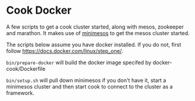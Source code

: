 # Cook Docker

A few scripts to get a cook cluster started, along with mesos, zookeeper and marathon. It makes use of [minimesos](http://minimesos.readthedocs.org/en/0.8.0) to get the mesos cluster started.

The scripts below assume you have docker installed. If you do not, first follow https://docs.docker.com/linux/step_one/.

`bin/prepare-docker` will build the docker image specifed by docker-cook/Dockerfile

`bin/setup.sh` will pull down minimesos if you don't have it, start a minimesos cluster and then start cook to connect to the cluster as a framework.
